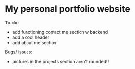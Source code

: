 # My personal portfolio website

To-do:
- add functioning contact me section w backend
- add a cool header
- add about me section

Bugs/ issues:
- pictures in the projects section aren't rounded!!!